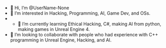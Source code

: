 - 👋 Hi, I’m @UserName-None
- 👀 I’m interested in Hacking, Programming, AI, Game Dev, and OSs.
- - 🌱 I’m currently learning Ethical Hacking, C#, making AI from python, making games in Unreal Engine 4.
- 💞️ I’m looking to collaborate with people who had experience with C++ programming in Unreal Engine, Hacking, and AI.

